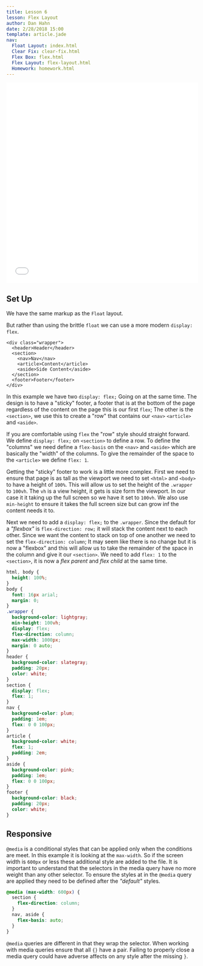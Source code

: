 ```yaml
---
title: Lesson 6
lesson: Flex Layout
author: Dan Hahn
date: 2/28/2018 15:00
template: article.jade
nav:
  Float Layout: index.html
  Clear Fix: clear-fix.html
  Flex Box: flex.html
  Flex Layout: flex-layout.html
  Homework: homework.html
---
```


<iframe height='528' scrolling='no' title='Flex Layout (Week 6)' src='//codepen.io/danhahn/embed/owmERe/?height=528&theme-id=light&default-tab=result&embed-version=2' frameborder='no' allowtransparency='true' allowfullscreen='true' style='width: 100%;'>See the Pen <a href='https://codepen.io/danhahn/pen/owmERe/'>Flex Layout (Week 6)</a> by Dan Hahn (<a href='https://codepen.io/danhahn'>@danhahn</a>) on <a href='https://codepen.io'>CodePen</a>.
</iframe>

## Set Up

We have the same markup as the `Float` layout.

But rather than using the brittle `float` we can use a more modern `display: flex`.

```markup
<div class="wrapper">
  <header>Header</header>
  <section>
    <nav>Nav</nav>
    <article>Content</article>
    <aside>Side Content</aside>
  </section>
  <footer>Footer</footer>
</div>
```

In this example we have two `display: flex;` Going on at the same time. The design is to have a "sticky" footer, a footer that is at the bottom of the page regardless of the content on the page this is our first `flex`;  The other is the `<section>`, we use this to create a "row" that contains our `<nav>` `<article>` and `<aside>`.

If you are comfortable using `flex` the "row" style should straight forward.  We define `display: flex;` on `<section>` to define a row.  To define the "columns" we need define a `flex-basis` on the `<nav>` and `<aside>` which are basically the "width" of the columns.  To give the remainder of the space to the `<article>` we define `flex: 1`.

Getting the "sticky" footer to work is a little more complex.  First we need to ensure that page is as tall as the viewport we need to set `<html>` and `<body>` to have a height of `100%`.  This will allow us to set the height of the `.wrapper` to `100vh`.  The `vh` is a view height, it gets is size form the viewport.  In our case it it taking up the full screen so we have it set to `100vh`.  We also use `min-height` to ensure it takes the full screen size but can grow inf the content needs it to.

Next we need to add a `display: flex;` to the `.wrapper`. Since the default for a *"flexbox"* is `flex-direction: row;` it will stack the content next to each other.  Since we want the content to stack on top of one another we need to set the `flex-direction: column`;  It may seem like there is no change but it is now a "flexbox" and this will allow us to take the remainder of the space in the column and give it our `<section>`.  We need to add `flex: 1` to the `<section>`, it is now a *flex parent* and *flex child* at the same time.

```css
html, body {
  height: 100%;
}
body {
  font: 16px arial;
  margin: 0;
}
.wrapper {
  background-color: lightgray;
  min-height: 100vh;
  display: flex;
  flex-direction: column;
  max-width: 1000px;
  margin: 0 auto;
}
header {
  background-color: slategray;
  padding: 20px;
  color: white;
}
section {
  display: flex;
  flex: 1;
}
nav {
  background-color: plum;
  padding: 1em;
  flex: 0 0 100px;
}
article {
  background-color: white;
  flex: 1;
  padding: 2em;
}
aside {
  background-color: pink;
  padding: 1em;
  flex: 0 0 100px;
}
footer {
  background-color: black;
  padding: 20px;
  color: white;
}
```

## Responsive

`@media` is a conditional styles that can be applied only when the conditions are meet.  In this example it is looking at the `max-width`.  So if the screen width is `600px` or less these additional style are added to the file. It is important to understand that the selectors in the media query have no more weight than any other selector.  To ensure the styles at in the `@media` query are applied they need to be defined after the *"default"* styles.

```css
@media (max-width: 600px) {
  section {
    flex-direction: column;
  }
  nav, aside {
    flex-basis: auto;
  }
}
```

`@media` queries are different in that they wrap the selector.  When working with media queries ensure that all `{}` have a pair.  Failing to properly close a media query could have adverse affects on any style after the missing `}`.

